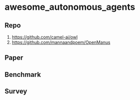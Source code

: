 # awesome_autonomous_agents


## Repo
1. https://github.com/camel-ai/owl
2. https://github.com/mannaandpoem/OpenManus

## Paper


## Benchmark

## Survey
